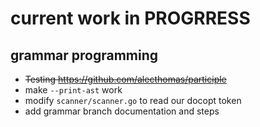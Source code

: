 # current work in PROGRRESS

## grammar programming

* ~~Testing https://github.com/alecthomas/participle~~
* make `--print-ast` work
* modify `scanner/scanner.go` to read our docopt token
* add grammar branch documentation and steps

